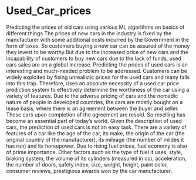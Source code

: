 # Used_Car_prices
Predicting the prices of old cars using various ML algorithms on basics of different things
The prices of new cars in the industry is fixed by the manufacturer with some additional costs incurred by the Government in the form of taxes.
So customers buying a new car can be assured of the money they invest to be worthy.But due to the increased price of new cars and the incapability of customers to buy new cars due to the lack of funds, 
used cars sales are on a global increase. Predicting the prices of used cars is an interesting and much-needed problem to be addressed.
Customers can be widely exploited by fixing unrealistic prices for the used cars and many falls into this trap. Therefore, rises an absolute necessity of a used car price prediction system to effectively determine the worthiness of the car using a variety of features.
Due to the adverse pricing of cars and the nomadic nature of people in developed countries, the cars are mostly bought on a lease basis, where there is an agreement between the buyer and seller.
These cars upon completion of the agreement are resold. So reselling has become an essential part of today’s world. 
Given the description of used cars, the prediction of used cars is not an easy task. There are a variety of features of a car like the age of the car, its make, the origin of the car (the original country of the manufacturer), its mileage (the number of mildes it has run) and its horsepower.
Due to rising fuel prices, fuel economy is also of prime importance. Other factors such as the type of fuel it uses, style, braking system, the volume of its cylinders (measured in cc), acceleration, the number of doors, safety index, size, weight, height, paint color, consumer reviews, prestigious awards won by the car manufacturer.
